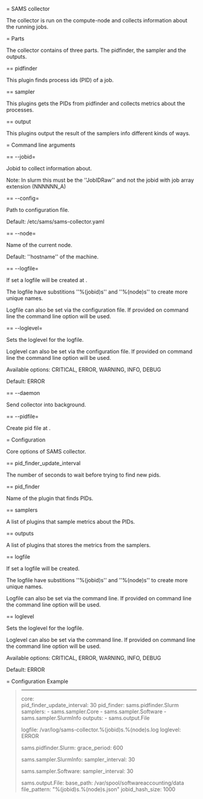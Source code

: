 
= SAMS collector

The collector is run on the compute-node and collects information about the running jobs.

= Parts

The collector contains of three parts. The pidfinder, the sampler and the outputs.

== pidfinder

This plugin finds process ids (PID) of a job.

== sampler

This plugins gets the PIDs from pidfinder and collects metrics about the processes.

== output

This plugins output the result of the samplers info different kinds of ways.

= Command line arguments

== --jobid=

Jobid to collect information about. 

Note: In slurm this must be the ''JobIDRaw'' and not the jobid with job array extension (NNNNNN_A)

== --config=<file>

Path to configuration file.

Default: /etc/sams/sams-collector.yaml

== --node=

Name of the current node. 

Default: ''hostname'' of the machine.

== --logfile=<filename>

If set a logfile will be created at <filename>.

The logfile have substitions ''%(jobid)s'' and ''%(node)s'' to create more unique names.

Logfile can also be set via the configuration file. If provided on command line the command line option will be used.

== --loglevel=

Sets the loglevel for the logfile.

Loglevel can also be set via the configuration file. If provided on command line the command line option will be used.

Available options: CRITICAL, ERROR, WARNING, INFO, DEBUG 

Default: ERROR

== --daemon

Send collector into background.

== --pidfile=<path>

Create pid file at <path>.

= Configuration

Core options of SAMS collector.

== pid_finder_update_interval

The number of seconds to wait before trying to find new pids.

== pid_finder

Name of the plugin that finds PIDs.

== samplers

A list of plugins that sample metrics about the PIDs.

== outputs

A list of plugins that stores the metrics from the samplers.

== logfile

If set a logfile will be created.

The logfile have substitions ''%(jobid)s'' and ''%(node)s'' to create more unique names.

Logfile can also be set via the command line. If provided on command line the command line option will be used.

== loglevel

Sets the loglevel for the logfile.

Loglevel can also be set via the command line. If provided on command line the command line option will be used.

Available options: CRITICAL, ERROR, WARNING, INFO, DEBUG 

Default: ERROR

= Configuration Example

> ---
> core:  
>   pid_finder_update_interval: 30
>   pid_finder: sams.pidfinder.Slurm
>   samplers:
>     - sams.sampler.Core
>     - sams.sampler.Software
>     - sams.sampler.SlurmInfo
>   outputs:
>     - sams.output.File
> 
>   logfile: /var/log/sams-collector.%(jobid)s.%(node)s.log
>   loglevel: ERROR
> 
> sams.pidfinder.Slurm:
>   grace_period: 600
> 
> sams.sampler.SlurmInfo:
>   sampler_interval: 30
> 
> sams.sampler.Software:
>   sampler_interval: 30
> 
> sams.output.File:
>   base_path: /var/spool/softwareaccounting/data
>   file_pattern: "%(jobid)s.%(node)s.json"
>   jobid_hash_size: 1000
